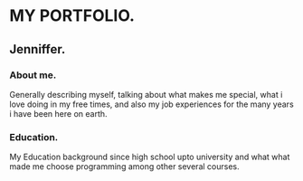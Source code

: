 # MY PORTFOLIO.
## Jenniffer.
### About me.
Generally describing myself, talking about what makes me special, what i love
doing in my free times, and also my job experiences for the many years i have
been here on earth.
### Education.
My Education background since high school upto university and what what made me choose programming among other several courses.
